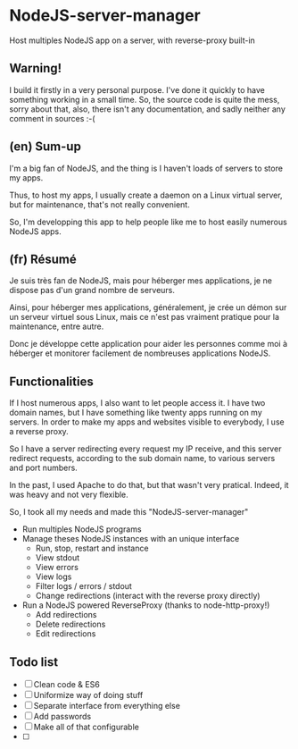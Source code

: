 # NodeJS-server-manager
Host multiples NodeJS app on a server, with reverse-proxy built-in
## Warning! 
I build it firstly in a very personal purpose. I've done it quickly to have something working in a small time.
So, the source code is quite the mess, sorry about that, also, there isn't any documentation, and sadly neither any comment in sources :-(

## (en) Sum-up
<!--- en -->
I'm a big fan of NodeJS, and the thing is I haven't loads of servers to store my apps.

Thus, to host my apps, I usually create a daemon on a Linux virtual server, but for maintenance, that's not really convenient.

So, I'm developping this app to help people like me to host easily numerous NodeJS apps.
<!--- /en -->

## (fr) Résumé
<!--- fr -->
Je suis très fan de NodeJS, mais pour héberger mes applications, je ne dispose pas d'un grand nombre de serveurs.

Ainsi, pour héberger mes applications, généralement, je crée un démon sur un serveur virtuel sous Linux, mais ce n'est pas vraiment pratique pour la maintenance, entre autre.

Donc je développe cette application pour aider les personnes comme moi à héberger et monitorer facilement de nombreuses applications NodeJS.
<!--- /fr -->

## Functionalities
If I host numerous apps, I also want to let people access it. I have two domain names, but I have something like twenty apps running on my servers. In order to make my apps and websites visible to everybody, I use a reverse proxy.

So I have a server redirecting every request my IP receive, and this server redirect requests, according to the sub domain name, to various servers and port numbers.

In the past, I used Apache to do that, but that wasn't very pratical. Indeed, it was heavy and not very flexible.

So, I took all my needs and made this "NodeJS-server-manager"

- Run multiples NodeJS programs
- Manage theses NodeJS instances with an unique interface
  - Run, stop, restart and instance
  - View stdout
  - View errors
  - View logs
  - Filter logs / errors / stdout
  - Change redirections (interact with the reverse proxy directly)
- Run a NodeJS powered ReverseProxy (thanks to node-http-proxy!)
  - Add redirections
  - Delete redirections
  - Edit redirections


## Todo list
- [ ] Clean code & ES6
- [ ] Uniformize way of doing stuff
- [ ] Separate interface from everything else
- [ ] Add passwords
- [ ] Make all of that configurable
- [ ] 
